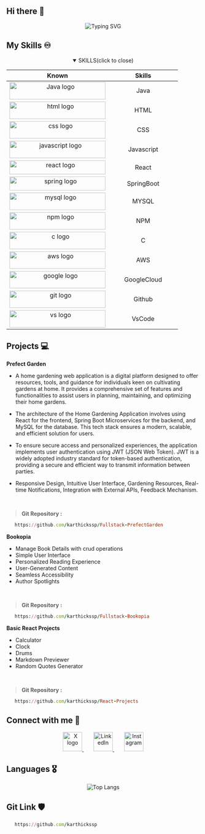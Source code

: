 ## Hi there 👋

<div align="center">

![Typing SVG](https://readme-typing-svg.herokuapp.com?font=Bungee+Spice&weight=300&size=25&pause=1200&color=FF0000&random=false&width=500&lines=+I'm+Karthick.+Fullstack+Developer++%E2%9C%A8)

</div>


## My Skills ♾️

<div align="center">
<details open>
<summary> SKILLS(click to close) </summary>

| Known | &ensp; &ensp; &ensp; &ensp; &ensp;   Skills &ensp; &ensp; &ensp; &ensp; &ensp; |
|:-----:|:---------:|
| <img src="https://cdn.jsdelivr.net/gh/devicons/devicon/icons/java/java-original.svg" height="45" width="250" alt="Java logo"/>| Java |
| <img src="https://cdn.jsdelivr.net/gh/devicons/devicon/icons/html5/html5-original.svg" height="45" width="250" alt="html logo"/> | HTML |
| <img src="https://cdn.jsdelivr.net/gh/devicons/devicon/icons/css3/css3-original.svg" height="45" width="250" alt="css logo"/> | CSS |
| <img src="https://cdn.jsdelivr.net/gh/devicons/devicon/icons/javascript/javascript-original.svg" height="45" width="250" alt="javascript logo"/> | Javascript |
| <img src="https://cdn.jsdelivr.net/gh/devicons/devicon/icons/react/react-original.svg" height="36" width="250" alt="react logo"/> | React |
| <img src="https://cdn.jsdelivr.net/gh/devicons/devicon/icons/spring/spring-original.svg" height="36" width="250" alt="spring logo"/> | SpringBoot |
| <img src="https://cdn.jsdelivr.net/gh/devicons/devicon/icons/mysql/mysql-original.svg" height="45" width="250" alt="mysql logo"/> | MYSQL |
| <img src="https://cdn.jsdelivr.net/gh/devicons/devicon/icons/npm/npm-original-wordmark.svg" height="45" width="250" alt="npm logo"/> | NPM |
| <img src="https://cdn.jsdelivr.net/gh/devicons/devicon/icons/c/c-original.svg" height="45" width="250" alt="c logo"/> | C |
| <img src="https://cdn.jsdelivr.net/gh/devicons/devicon/icons/amazonwebservices/amazonwebservices-original-wordmark.svg" height="45" width="250" alt="aws logo"/> | AWS |
| <img src="https://cdn.jsdelivr.net/gh/devicons/devicon/icons/googlecloud/googlecloud-original.svg" height="45" width="250" alt="google logo"/> | GoogleCloud |
| <img src="https://cdn.jsdelivr.net/gh/devicons/devicon/icons/github/github-original.svg" height="45" width="250" alt="git logo"/> | Github |
| <img src="https://cdn.jsdelivr.net/gh/devicons/devicon/icons/vscode/vscode-original.svg" height="45" width="250" alt="vs logo"/> | VsCode |
</details>
</div>

## Projects 💻

**Prefect Garden**

- A home gardening web application is a digital platform designed to offer resources, tools, and guidance for individuals keen on cultivating gardens at home. It provides a comprehensive set of features and functionalities to assist users in planning, maintaining, and optimizing their home gardens.

- The architecture of the Home Gardening Application involves using React for the frontend, Spring Boot Microservices for the backend, and MySQL for the database. This tech stack ensures a modern, scalable, and efficient solution for users.

- To ensure secure access and personalized experiences, the application implements user authentication using JWT (JSON Web Token). JWT is a widely adopted industry standard for token-based authentication, providing a secure and efficient way to transmit information between parties.

- Responsive Design, Intuitive User Interface, Gardening Resources, Real-time Notifications, Integration with External APIs, Feedback Mechanism.
<br/>

> **Git Repository :**
```ruby
   https://github.com/karthickssp/Fullstack-PrefectGarden
```
  
**Bookopia**
- Manage Book Details with crud operations
- Simple User Interface
- Personalized Reading Experience
- User-Generated Content
- Seamless Accessibility
- Author Spotlights
<br/>

> **Git Repository :**
```ruby
   https://github.com/karthickssp/Fullstack-Bookopia
```
  
**Basic React Projects**
- Calculator
- Clock
- Drums
- Markdown Previewer
- Random Quotes Generator
<br/>

> **Git Repository :**
```ruby
   https://github.com/karthickssp/React-Projects
```


## Connect with me 📱

<div align="center">
  <a href="https://X.com/karthick_ssp" target="_blank" style="margin-right: 10px;">
  <img src="https://seeklogo.com/images/T/twitter-x-logo-0339F999CF-seeklogo.com.png?v=638264860180000000" height="50" alt="X logo" />
</a> &nbsp; &nbsp;

<a href="https://www.linkedin.com/in/karthickssp-90805v96570/" target="_blank" style="margin-right: 10px;">
  <img src="https://cdn.jsdelivr.net/gh/devicons/devicon/icons/linkedin/linkedin-original.svg" height="50" alt="LinkedIn" />
</a> &nbsp; &nbsp;

<a href="https://instagram.com/karthick_ssp" target="_blank">
  <img src="https://johnhoward.on.ca/peterborough/wp-content/uploads/sites/12/2021/03/instagram-logo-svg-vector-for-print.svg" height="50" alt="Instagram" />
</a>

</div>

## Languages 🎖️

<div align="center">
  
![Top Langs](https://github-readme-stats.vercel.app/api/top-langs/?username=karthickssp&layout=compact&theme=dracula&hide_border=true)

 </div>


## Git Link 🛡️
```ruby
   https://github.com/karthickssp
```
